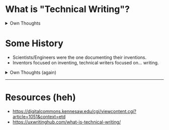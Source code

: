 # What is "Technical Writing"?
<details>
	 <summary>Own Thoughts</summary>
	 Technical writing is like an instruction manual making everything easier to understand. Anyone can write anything about something and it can already be called technical writing. i think... But the definition for techinical writing these days is different since it's much broader and it's not only limited to making manuals thus there is no clear definition for technical writing.
</details>

# Some History
- Scientists/Engineers were the one documenting their inventions.
- Inventors focused on inventing, technical writers focused on... writing.
<details>
	 <summary>Own Thoughts (again)</summary>
Technical Writing has already existed even way back in the past that has been recorded and before world war 1 scientists and engineers were the ones writing technical details for their inventions that sparked a job listing for tech writers because of a booming(?) industry until america got depressed which resulted to loss of jobs including tech writers. But after that technical writerrs became a professional job. huh, how?

There is a need for technical writers... why? i don't know. altho tech writers are not acknowledge and of course that is bad because decent writers that allows monkee brains understand something is important. Anyone can of course write a documentation but not everyone can explain it simple enough for everyone to understand. Proof: this obsidian note. 

Tech writing is not only limited to texts, it can be anything from visual graphs, to presentations, and, but not limited to, videos since certain amount of people hates reading. i am one of them.
</details>


----
# Resources (heh)
- https://digitalcommons.kennesaw.edu/cgi/viewcontent.cgi?article=1051&context=etd
- https://uxwritinghub.com/what-is-technical-writing/
